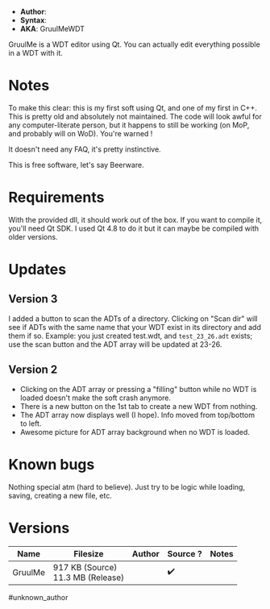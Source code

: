 - **Author**:
- **Syntax**:
- **AKA**: GruulMeWDT

GruulMe is a WDT editor using Qt. You can actually edit everything possible in a WDT with it.

# Notes

To make this clear: this is my first soft using Qt, and one of my first in C++. This is pretty old and absolutely not maintained. The code will look awful for any computer-literate person, but it happens to still be working (on MoP, and probably will on WoD). You're warned !

It doesn't need any FAQ, it's pretty instinctive.

This is free software, let's say Beerware.

# Requirements

With the provided dll, it should work out of the box. If you want to compile it, you'll need Qt SDK. I used Qt 4.8 to do it but it can maybe be compiled with older versions.

# Updates

## Version 3

I added a button to scan the ADTs of a directory. Clicking on "Scan dir" will see if ADTs with the same name that your WDT exist in its directory and add them if so. Example: you just created test.wdt, and `test_23_26.adt` exists; use the scan button and the ADT array will be updated at 23-26.

## Version 2

- Clicking on the ADT array or pressing a "filling" button while no WDT is loaded doesn't make the soft crash anymore.
- There is a new button on the 1st tab to create a new WDT from nothing.
- The ADT array now displays well (I hope). Info moved from top/bottom to left.
- Awesome picture for ADT array background when no WDT is loaded.

# Known bugs

Nothing special atm (hard to believe). Just try to be logic while loading, saving, creating a new file, etc.

# Versions

| Name    | Filesize          | Author | Source ? | Notes |
| ------- | ----------------- | ------ | -------- | ----- |
| GruulMe | 917 KB (Source)<br/>11.3 MB (Release) |        | ✔️         |       |

#unknown_author 